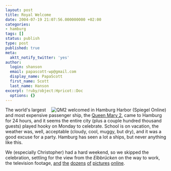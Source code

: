 ```yaml
---
layout: post
title: Royal Welcome
date: 2004-07-19 21:07:56.000000000 +02:00
categories:
- hamburg
tags: []
status: publish
type: post
published: true
meta:
  aktt_notify_twitter: 'yes'
author:
  login: shanson
  email: papascott-wp@gmail.com
  display_name: PapaScott
  first_name: Scott
  last_name: Hanson
excerpt: !ruby/object:Hpricot::Doc
  options: {}
---
```

<p><a href="http://www.spiegel.de/reise/metropolen/0,1518,309387,00.html"><img src="http://www.papascott.de/wordpress/wp-content/uploads/2004/07/qm2welcome.jpg" alt="QM2 welcomed in Hamburg Harbor (Spiegel Online)" title="(DPA/SpOn) Queen Mary 2 im Hamburger Hafen" align="right" border="0" /></a> The world's largest and most expensive passenger ship, the <a href="http://www.cunard.com/QM2/">Queen Mary 2</a>, came to Hamburg for 24 hours, and it seems the entire city (plus a couple hundred thousand guests) played hooky on Monday to celebrate. School is on vacation, the weather was, well, acceptable (cloudy, cool, muggy, but dry), and it was a good excuse for a party. Hamburg has seen a lot a ships, but never anything like this. </p>
<p>We (especially Christopher) had a hard weekend, so we skipped the celebration, settling for the view from the <em>Elbbrücken</em> on the way to work, the television footage, <a href="http://www.stern.de/lifestyle/reise/fernreisen/index.html?id=527075&nv=ct_rl&backref=%2Flifestyle%2Freise%2Ffernreisen%2Findex.html%3Fid%3D527125%26nv%3Dsb">and</a> <a href="http://lys.antville.org/stories/859843/">the</a> <a href="http://drinktank.blogg.de/index.php?cat=Icons">dozens</a> <a href="http://www1.ndr.de/ndrde_slideshow/0,2964,OID472284_IMG475300_POS1_SIX0,00.html">of</a> <a href="http://k-ho.de/slog/entry.php?id=00403">pictures</a> <a href="http://www.hebig.com/queen_mary_2/">online</a>.</p>
